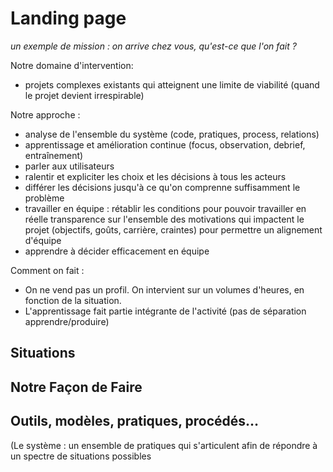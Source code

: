 # Landing page

*un exemple de mission : on arrive chez vous, qu'est-ce que l'on fait ?*

Notre domaine d'intervention:

- projets complexes existants qui atteignent une limite de viabilité (quand le projet devient irrespirable)


Notre approche :

- analyse de l'ensemble du système (code, pratiques, process, relations)
- apprentissage et amélioration continue (focus, observation, debrief, entraînement)
- parler aux utilisateurs
- ralentir et expliciter les choix et les décisions à tous les acteurs
- différer les décisions jusqu'à ce qu'on comprenne suffisamment le problème
- travailler en équipe : rétablir les conditions pour pouvoir travailler en réelle transparence sur l'ensemble des motivations qui impactent le projet (objectifs, goûts, carrière, craintes) pour permettre un alignement d'équipe
- apprendre à décider efficacement en équipe


Comment on fait :

- On ne vend pas un profil. On intervient sur un volumes d'heures, en fonction de la situation.
- L'apprentissage fait partie intégrante de l'activité (pas de séparation apprendre/produire)


## Situations

## Notre Façon de Faire

## Outils, modèles, pratiques, procédés…

(Le système : un ensemble de pratiques qui s'articulent afin de répondre à un spectre de situations possibles
